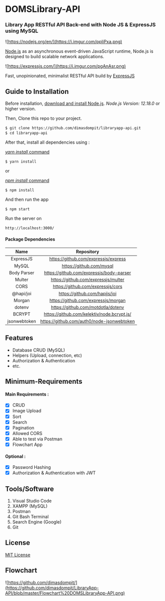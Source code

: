 # DOMSLibrary-API

### Library App RESTful API Back-end with Node JS & ExpressJS using MySQL

![https://nodejs.org/en/](https://i.imgur.com/ppliPxa.png)

[Node.js](https://nodejs.org/en/) as an asynchronous event-driven JavaScript runtime, Node.js is designed to build scalable network applications.

![https://expressjs.com/](https://i.imgur.com/pgAnAsr.png)

Fast, unopinionated, minimalist RESTful API build by [ExpressJS](https://expressjs.com/)

## Guide to Installation
Before installation, [download and install Node.js](https://nodejs.org/en/download/). *Node.js Version: 12.18.0* or higher version.

Then, Clone this repo to your project.
```
$ git clone https://github.com/dimasdompit/libraryapp-api.git
$ cd libraryapp-api
```

After that, install all dependencies using : 

[*yarn install* command](https://classic.yarnpkg.com/en/docs/install/#windows-stable)
```
$ yarn install
```

or

[*npm install* command](https://docs.npmjs.com/cli/install#:~:text=npm%20install%20(in%20package%20directory,directory)%20as%20a%20global%20package.)
```
$ npm install
```

And then run the app
```
$ npm start
```

Run the server on
```
http://localhost:3000/
```

#### Package Dependencies

|   Name    |              Repository              | 
|:---------:|:------------------------------------:| 
| ExpressJS | https://github.com/expressjs/express | 
|   MySQL   | https://github.com/mysql | 
|   Body Parser   | https://github.com/expressjs/body-parser |
|   Multer   | https://github.com/expressjs/multer |
|   CORS   | https://github.com/expressjs/cors |
|   @hapi/joi   | https://github.com/hapijs/joi |
|   Morgan   | https://github.com/expressjs/morgan |
|   dotenv   | https://github.com/motdotla/dotenv |
|   BCRYPT   | https://github.com/kelektiv/node.bcrypt.js/ |
|   jsonwebtoken   | https://github.com/auth0/node-jsonwebtoken |

## Features
* Database CRUD (MySQL)
* Helpers (Upload, connection, etc)
* Authorization & Authentication
* etc.

## Minimum-Requirements
#### Main Requirements :
- [x] CRUD
- [x] Image Upload
- [x] Sort
- [x] Search
- [x] Pagination
- [x] Allowed CORS
- [x] Able to test via Postman
- [x] Flowchart App

#### Optional :
- [x] Password Hashing
- [x] Authorization & Authentication with JWT

## Tools/Software
1. Visual Studio Code
2. XAMPP (MySQL)
3. Postman
4. Git Bash Terminal
6. Search Engine (Google)
7. Git

## License
[MIT License](https://github.com/dimasdompit/libraryapp-api/blob/master/LICENSE)

## Flowchart
![https://github.com/dimasdompit/](https://github.com/dimasdompit/LibraryApp-API/blob/master/Flowchart%20DOMSLibraryApp-API.png)
